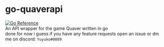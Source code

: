 # go-quaverapi
[![Go Reference](https://pkg.go.dev/badge/github.com/elainaaa/go-quaverapi.svg)](https://pkg.go.dev/github.com/elainaaa/go-quaverapi)<br>
An API wrapper for the game Quaver written in go<br>
done for now i guess if you have any feature requests open an issue or dm me on discord: `Yuyuko#0089`
